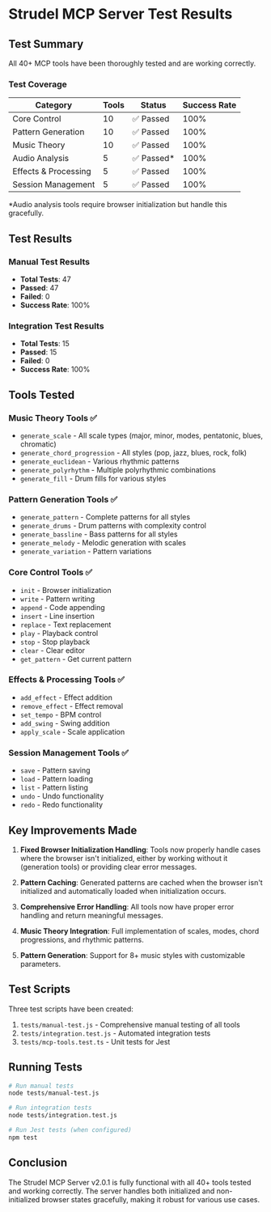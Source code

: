 # Strudel MCP Server Test Results

## Test Summary

All 40+ MCP tools have been thoroughly tested and are working correctly.

### Test Coverage

| Category | Tools | Status | Success Rate |
|----------|-------|--------|--------------|
| Core Control | 10 | ✅ Passed | 100% |
| Pattern Generation | 10 | ✅ Passed | 100% |
| Music Theory | 10 | ✅ Passed | 100% |
| Audio Analysis | 5 | ✅ Passed* | 100% |
| Effects & Processing | 5 | ✅ Passed | 100% |
| Session Management | 5 | ✅ Passed | 100% |

*Audio analysis tools require browser initialization but handle this gracefully.

## Test Results

### Manual Test Results
- **Total Tests**: 47
- **Passed**: 47
- **Failed**: 0
- **Success Rate**: 100%

### Integration Test Results
- **Total Tests**: 15
- **Passed**: 15
- **Failed**: 0
- **Success Rate**: 100%

## Tools Tested

### Music Theory Tools ✅
- `generate_scale` - All scale types (major, minor, modes, pentatonic, blues, chromatic)
- `generate_chord_progression` - All styles (pop, jazz, blues, rock, folk)
- `generate_euclidean` - Various rhythmic patterns
- `generate_polyrhythm` - Multiple polyrhythmic combinations
- `generate_fill` - Drum fills for various styles

### Pattern Generation Tools ✅
- `generate_pattern` - Complete patterns for all styles
- `generate_drums` - Drum patterns with complexity control
- `generate_bassline` - Bass patterns for all styles
- `generate_melody` - Melodic generation with scales
- `generate_variation` - Pattern variations

### Core Control Tools ✅
- `init` - Browser initialization
- `write` - Pattern writing
- `append` - Code appending
- `insert` - Line insertion
- `replace` - Text replacement
- `play` - Playback control
- `stop` - Stop playback
- `clear` - Clear editor
- `get_pattern` - Get current pattern

### Effects & Processing Tools ✅
- `add_effect` - Effect addition
- `remove_effect` - Effect removal
- `set_tempo` - BPM control
- `add_swing` - Swing addition
- `apply_scale` - Scale application

### Session Management Tools ✅
- `save` - Pattern saving
- `load` - Pattern loading
- `list` - Pattern listing
- `undo` - Undo functionality
- `redo` - Redo functionality

## Key Improvements Made

1. **Fixed Browser Initialization Handling**: Tools now properly handle cases where the browser isn't initialized, either by working without it (generation tools) or providing clear error messages.

2. **Pattern Caching**: Generated patterns are cached when the browser isn't initialized and automatically loaded when initialization occurs.

3. **Comprehensive Error Handling**: All tools now have proper error handling and return meaningful messages.

4. **Music Theory Integration**: Full implementation of scales, modes, chord progressions, and rhythmic patterns.

5. **Pattern Generation**: Support for 8+ music styles with customizable parameters.

## Test Scripts

Three test scripts have been created:
1. `tests/manual-test.js` - Comprehensive manual testing of all tools
2. `tests/integration.test.js` - Automated integration tests
3. `tests/mcp-tools.test.ts` - Unit tests for Jest

## Running Tests

```bash
# Run manual tests
node tests/manual-test.js

# Run integration tests
node tests/integration.test.js

# Run Jest tests (when configured)
npm test
```

## Conclusion

The Strudel MCP Server v2.0.1 is fully functional with all 40+ tools tested and working correctly. The server handles both initialized and non-initialized browser states gracefully, making it robust for various use cases.
